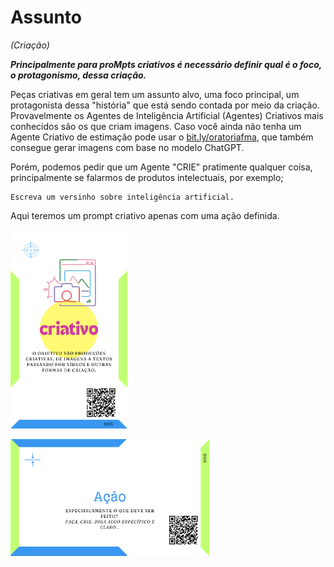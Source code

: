 # Assunto
*(Criação)*

***Principalmente para proMpts criativos é necessário definir qual é o foco, o protagonismo, dessa criação.***

Peças criativas em geral tem um assunto alvo, uma foco principal, um protagonista dessa "história" que está sendo contada por meio da criação. Provavelmente os Agentes de Inteligência Artificial (Agentes) Criativos mais conhecidos são os que criam imagens. Caso você ainda não tenha um Agente Criativo de estimação pode usar o [bit.ly/oratoriafma](https://bit.ly/oratoriafma), que também consegue gerar imagens com base no modelo ChatGPT.

Porém, podemos pedir que um Agente "CRIE" pratimente qualquer coisa, principalmente se falarmos de produtos intelectuais, por exemplo;

```
Escreva um versinho sobre inteligência artificial.
```

Aqui teremos um prompt criativo apenas com uma ação definida. 

[<img src="/imagens/cards/4.png" width="187" height="318">](tipos-de-prompt/criativo.md)

[<img src="/imagens/cards/7.png"  width="318" height="187">](partes-de-prompt/acao.md)

